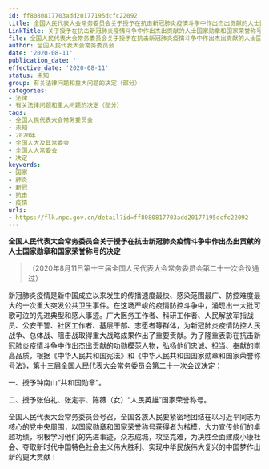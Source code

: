 ```yaml
---
id: ff8080817703add20177195dcfc22092
title: 全国人民代表大会常务委员会关于授予在抗击新冠肺炎疫情斗争中作出杰出贡献的人士国家勋章和国家荣誉称号的决定
LinkTitle: 关于授予在抗击新冠肺炎疫情斗争中作出杰出贡献的人士国家勋章和国家荣誉称号的决定（2020）
file: 全国人民代表大会常务委员会关于授予在抗击新冠肺炎疫情斗争中作出杰出贡献的人士国家勋章和国家荣誉称号的决定_ff8080817703add20177195dcfc22092.docx
author: 全国人民代表大会常务委员会
date: '2020-08-11'
publication_date: ''
effective_date: '2020-08-11'
status: 未知
group: 有关法律问题和重大问题的决定（部分）
categories:
- 法律
- 有关法律问题和重大问题的决定（部分）
tags:
- 全国人民代表大会常务委员会
- 未知
- 2020年
- 全国人大及其常委会
- 全国人大常委会
- 决定
keywords:
- 国家
- 肺炎
- 新冠
- 抗击
- 疫情
urls:
- https://flk.npc.gov.cn/detail?id=ff8080817703add20177195dcfc22092
---
```


**全国人民代表大会常务委员会关于授予在抗击新冠肺炎疫情斗争中作出杰出贡献的人士国家勋章和国家荣誉称号的决定**

> （2020年8月11日第十三届全国人民代表大会常务委员会第二十一次会议通过）

新冠肺炎疫情是新中国成立以来发生的传播速度最快、感染范围最广、防控难度最大的一次重大突发公共卫生事件。在这场严峻的疫情防控斗争中，涌现出一大批可歌可泣的先进典型和感人事迹。广大医务工作者、科研工作者、人民解放军指战员、公安干警、社区工作者、基层干部、志愿者等群体，为新冠肺炎疫情防控人民战争、总体战、阻击战取得重大战略成果作出了重要贡献。为了隆重表彰在抗击新冠肺炎疫情斗争中作出杰出贡献的功勋模范人物，弘扬他们忠诚、担当、奉献的崇高品质，根据《中华人民共和国宪法》和《中华人民共和国国家勋章和国家荣誉称号法》，第十三届全国人民代表大会常务委员会第二十一次会议决定：

一、授予钟南山“共和国勋章”。

二、授予张伯礼、张定宇、陈薇（女）“人民英雄”国家荣誉称号。

全国人民代表大会常务委员会号召，全国各族人民要紧密地团结在以习近平同志为核心的党中央周围，以国家勋章和国家荣誉称号获得者为楷模，大力宣传他们的卓越功绩，积极学习他们的先进事迹，众志成城，攻坚克难，为决胜全面建成小康社会、夺取新时代中国特色社会主义伟大胜利、实现中华民族伟大复兴的中国梦作出新的更大贡献！
